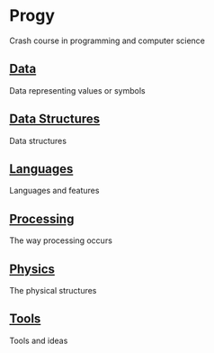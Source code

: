 # Progy
Crash course in programming and computer science

## [Data](/Data/)
Data representing values or symbols

## [Data Structures](/Data%20Structures/)
Data structures

## [Languages](/Languages/)
Languages and features

## [Processing](/Processing/)
The way processing occurs

## [Physics](/Physics/)
The physical structures

## [Tools](/Tools/)
Tools and ideas
